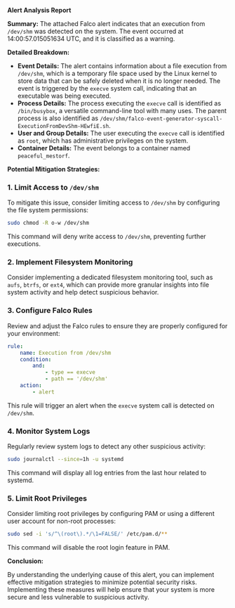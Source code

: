 **Alert Analysis Report**

**Summary:**
The attached Falco alert indicates that an execution from `/dev/shm` was detected on the system. The event occurred at 14:00:57.015051634 UTC, and it is classified as a warning.

**Detailed Breakdown:**

*   **Event Details:** The alert contains information about a file execution from `/dev/shm`, which is a temporary file space used by the Linux kernel to store data that can be safely deleted when it is no longer needed. The event is triggered by the `execve` system call, indicating that an executable was being executed.
*   **Process Details:** The process executing the `execve` call is identified as `/bin/busybox`, a versatile command-line tool with many uses. The parent process is also identified as `/dev/shm/falco-event-generator-syscall-ExecutionFromDevShm-HEwfiE.sh`.
*   **User and Group Details:** The user executing the `execve` call is identified as `root`, which has administrative privileges on the system.
*   **Container Details:** The event belongs to a container named `peaceful_mestorf`.

**Potential Mitigation Strategies:**

### 1. Limit Access to `/dev/shm`

To mitigate this issue, consider limiting access to `/dev/shm` by configuring the file system permissions:

```bash
sudo chmod -R o-w /dev/shm
```

This command will deny write access to `/dev/shm`, preventing further executions.

### 2. Implement Filesystem Monitoring

Consider implementing a dedicated filesystem monitoring tool, such as `aufs`, `btrfs`, or `ext4`, which can provide more granular insights into file system activity and help detect suspicious behavior.

### 3. Configure Falco Rules

Review and adjust the Falco rules to ensure they are properly configured for your environment:

```yaml
rule:
    name: Execution from /dev/shm
    condition:
        and:
            - type == execve
            - path == '/dev/shm'
    action:
        - alert
```

This rule will trigger an alert when the `execve` system call is detected on `/dev/shm`.

### 4. Monitor System Logs

Regularly review system logs to detect any other suspicious activity:

```bash
sudo journalctl --since=1h -u systemd
```

This command will display all log entries from the last hour related to systemd.

### 5. Limit Root Privileges

Consider limiting root privileges by configuring PAM or using a different user account for non-root processes:

```bash
sudo sed -i 's/^\(root\).*/\1=FALSE/' /etc/pam.d/**
```

This command will disable the root login feature in PAM.

**Conclusion:**

By understanding the underlying cause of this alert, you can implement effective mitigation strategies to minimize potential security risks. Implementing these measures will help ensure that your system is more secure and less vulnerable to suspicious activity.